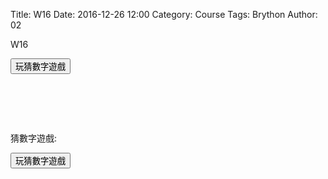 Title: W16 
Date: 2016-12-26 12:00
Category: Course
Tags: Brython
Author: 02

W16 

<!-- PELICAN_END_SUMMARY -->

<!-- 導入 Brython 標準程式庫 -->
<script type="text/javascript" 
    src="https://cdn.rawgit.com/brython-dev/brython/master/www/src/brython_dist.js">
</script>

<!-- 啟動 Brython -->
<script>
window.onload=function(){
brython(1);
}
</script>

<!-- 以下實際利用  Brython 畫圖 -->
<div id="ex1"></div>
<script type="text/python3">
form browser import alert
form browser import document
form browser import html
import random
#print("test")
#alert("test")
con1 = document["con"]
#1. 利用亂數模組產生標準答案
標準答案 = random.randint(1,100)
#2. 取得使用者所猜的整數 (可以使用 try except )
#con1 <= str(標準答案)
'''
try:
    for i in range(1):
        #con1 <= "test" + "<br/>"
        yourInpot = int(input("請輸入一個整數！"))
        #con1 <= "test" + html.BR()
        output = yourInput + 1
        con1 <= "你輸入的整數加上 1 之後 , 為" + str(output)
except:
    con1 <= "請輸入整數！"
'''
def b1(e):
    alert("click")
document["b1"].bind("click",b1)
</script>
<button id = "b1">玩猜數字遊戲</button>

<pre class="brush: python">
<!-- 以下實際利用  Brython 畫圖 -->
<div id="ex1"></div>
<script type="text/python3">
form browser import alert
form browser import document
form browser import html
import random
#print("test")
#alert("test")
con1 = document["con"]
#1. 利用亂數模組產生標準答案
標準答案 = random.randint(1,100)
#2. 取得使用者所猜的整數 (可以使用 try except )
#con1 <= str(標準答案)
def b1(e):
    alert("click")
document["b1"].bind("click",b1)
</script>
</pre>


猜數字遊戲:
<div id="id3"></div>
<script type="text/python3">
from browser import document
from browser import html
import random

ex2 = document["ex2"]
def guess(ev):
    ex2.clear()
    ex2 <= "開始玩猜數字遊戲" + html.BR()
    標準答案 = random.randint(1, 100)
    你猜的數字 = int(input("請輸入您所猜 1~100 間的整數:"))
    猜測次數 = 1
    while 標準答案 != 你猜的數字:
        if 標準答案 < 你猜的數字:
            id3.clear()
            id3 <= "猜第" + str(猜測次數) + "次, 太大了，再猜一次 :)加油" + html.BR()
        else:
            ex2.clear()
            ex2 <= "猜第" + str(猜測次數) + "次, 太小了，再猜一次 :)加油" + html.BR()
        你猜的數字 = int(input("請輸入您所猜 1~100 間的整數:"))
        猜測次數 += 1
    ex2 <= "猜對了！答案為" + str(標準答案) + ", 總共猜了" + str(猜測次數) + "次"

document["but2"].bind("click", guess)
</script>
<button id="but2">玩猜數字遊戲</button>

<pre class="brush: python">
<!-- 以下實際利用  Brython 畫圖 -->
<div id="id3"></div>
<script type="text/python3">
from browser import document
from browser import html
import random

ex2 = document["ex2"]
def guess(ev):
    ex2.clear()
    ex2 <= "開始玩猜數字遊戲" + html.BR()
    標準答案 = random.randint(1, 100)
    你猜的數字 = int(input("請輸入您所猜 1~100 間的整數:"))
    猜測次數 = 1
    while 標準答案 != 你猜的數字:
        if 標準答案 < 你猜的數字:
            id3.clear()
            id3 <= "猜第" + str(猜測次數) + "次, 太大了，再猜一次 :)加油" + html.BR()
        else:
            ex2.clear()
            ex2 <= "猜第" + str(猜測次數) + "次, 太小了，再猜一次 :)加油" + html.BR()
        你猜的數字 = int(input("請輸入您所猜 1~100 間的整數:"))
        猜測次數 += 1
    ex2 <= "猜對了！答案為" + str(標準答案) + ", 總共猜了" + str(猜測次數) + "次"

document["but2"].bind("click", guess)
</script>
</pre>
